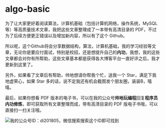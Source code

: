 # algo-basic
为了让大家更好着阅读算法，计算机基础（包括计算机网络，操作系统，MySQL等）等高质量技术文章，我把这些文章整理成了一本带有高清目录的 PDF，不过为了后续方便更正错误以及增加新内容，所以有了这个 Github。

所以呢，这个Github将会分享数据结构，算法，计算机基础，我的学习经验等文章，无论你是要应付面试，特别是校招，还是想提升自己的**内功**，我想，我的这些文章都会对你有所帮助，这些文章基本都是获得各大博客平台一直好评之后，我才更新到这里了。

另外，如果看了文章后有帮助，帅地想请你帮我个忙，送我一个 Star，满足下我地虚荣心，如果 Star 多的话，说不定我还有机会截图发个朋友圈，装装B，嘻嘻。

最后，如果你想看 PDF 版本的电子书，可以在我的公众号**帅地玩编程**回复**程序员内功修炼**，即可获取所有文章整理而成，带有高清目录的 PDF 版电子书哦，可以直接扫一扫关注哦。

![我的公众号ID：di201805，微信搜索搜索这个ID即可找到](https://github.com/iamshuaidi/CS-Book/blob/master/%E5%85%AC%E4%BC%97%E5%8F%B7.jpg)

